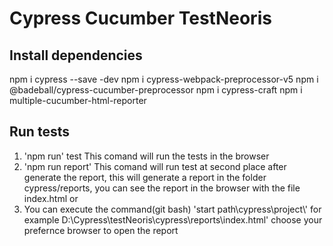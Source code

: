 # Cypress Cucumber TestNeoris

## Install dependencies
npm i cypress --save -dev
npm i cypress-webpack-preprocessor-v5
npm i @badeball/cypress-cucumber-preprocessor
npm i cypress-craft
npm i multiple-cucumber-html-reporter

## Run tests
1. 'npm run' test This comand will run the tests in the browser
2. 'npm run report' This comand will  run test at second place after generate the report, this will generate a report in the folder cypress/reports, you can see the report in the browser with the file index.html or 
3. You can execute the command(git bash) 'start path\\cypress\\project\\' for example D:\\Cypress\\testNeoris\\cypress\\reports\\index.html' choose your prefernce browser to open the report 
